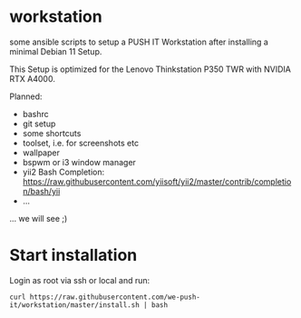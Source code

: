 # workstation

some ansible scripts to setup a PUSH IT Workstation after installing a minimal Debian 11 Setup.

This Setup is optimized for the Lenovo Thinkstation P350 TWR with NVIDIA RTX A4000.

Planned:

- bashrc
- git setup
- some shortcuts
- toolset, i.e. for screenshots etc
- wallpaper
- bspwm or i3 window manager
- yii2 Bash Completion: https://raw.githubusercontent.com/yiisoft/yii2/master/contrib/completion/bash/yii
- ...

... we will see ;)

# Start installation

Login as root via ssh or local and run:

    curl https://raw.githubusercontent.com/we-push-it/workstation/master/install.sh | bash


